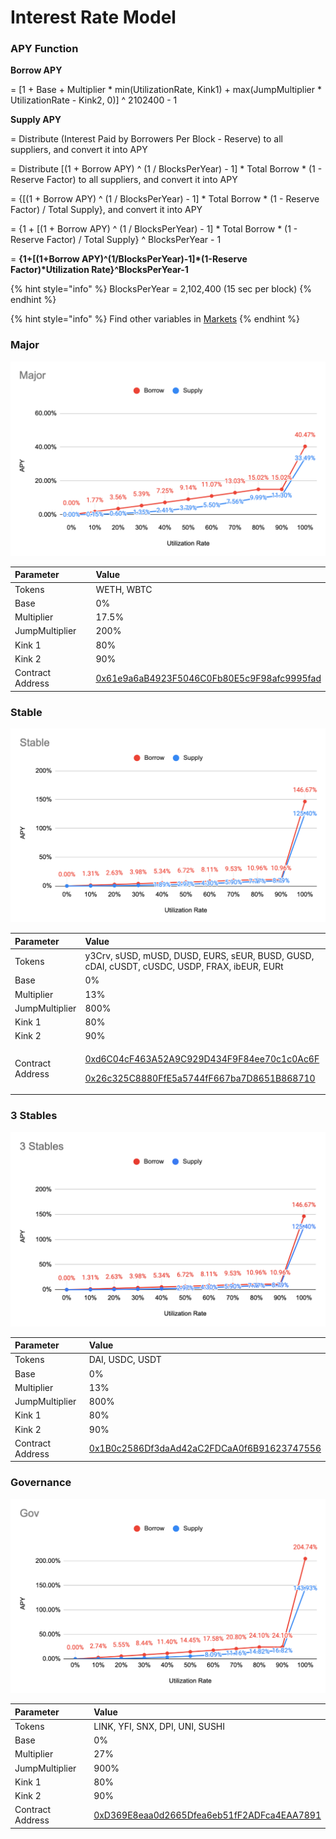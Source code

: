 # Interest Rate Model

### APY Function

**Borrow APY**

= \[1 + Base + Multiplier \* min\(UtilizationRate, Kink1\) + max\(JumpMultiplier \* UtilizationRate - Kink2, 0\)\] ^ 2102400 - 1



**Supply APY**

= Distribute \(Interest Paid by Borrowers Per Block - Reserve\) to all suppliers, and convert it into APY

= Distribute \[\(1 + Borrow APY\) ^ \(1 / BlocksPerYear\) - 1\] \* Total Borrow \* \(1 - Reserve Factor\) to all suppliers, and convert it into APY

= {\[\(1 + Borrow APY\) ^ \(1 / BlocksPerYear\) - 1\] \* Total Borrow \* \(1 - Reserve Factor\) / Total Supply}, and convert it into APY

= {1 + \[\(1 + Borrow APY\) ^ \(1 / BlocksPerYear\) - 1\] \* Total Borrow \* \(1 - Reserve Factor\) / Total Supply} ^ BlocksPerYear - 1

= **{1+\[\(1+Borrow APY\)^\(1/BlocksPerYear\)-1\]\*\(1-Reserve Factor\)\*Utilization Rate}^BlocksPerYear-1**

{% hint style="info" %}
BlocksPerYear = 2,102,400 \(15 sec per block\)
{% endhint %}

{% hint style="info" %}
Find other variables in [Markets](https://app.cream.finance/markets/ironbank)
{% endhint %}

### Major

![](../.gitbook/assets/jie-tu-20210323-19.08.43.png)

| Parameter | Value |
| :--- | :--- |
| Tokens | WETH, WBTC |
| Base | 0% |
| Multiplier | 17.5% |
| JumpMultiplier | 200% |
| Kink 1 | 80% |
| Kink 2 | 90% |
| Contract Address | [0x61e9a6aB4923F5046C0Fb80E5c9F98afc9995fad](https://etherscan.io/address/0x61e9a6ab4923f5046c0fb80e5c9f98afc9995fad#code) |

### Stable

![](../.gitbook/assets/jie-tu-20210401-17.44.05.png)

<table>
  <thead>
    <tr>
      <th style="text-align:left">Parameter</th>
      <th style="text-align:left">Value</th>
    </tr>
  </thead>
  <tbody>
    <tr>
      <td style="text-align:left">Tokens</td>
      <td style="text-align:left">y3Crv, sUSD, mUSD, DUSD, EURS, sEUR, BUSD, GUSD, cDAI, cUSDT, cUSDC, USDP,
        FRAX, ibEUR, EURt</td>
    </tr>
    <tr>
      <td style="text-align:left">Base</td>
      <td style="text-align:left">0%</td>
    </tr>
    <tr>
      <td style="text-align:left">Multiplier</td>
      <td style="text-align:left">13%</td>
    </tr>
    <tr>
      <td style="text-align:left">JumpMultiplier</td>
      <td style="text-align:left">800%</td>
    </tr>
    <tr>
      <td style="text-align:left">Kink 1</td>
      <td style="text-align:left">80%</td>
    </tr>
    <tr>
      <td style="text-align:left">Kink 2</td>
      <td style="text-align:left">90%</td>
    </tr>
    <tr>
      <td style="text-align:left">Contract Address</td>
      <td style="text-align:left">
        <p><a href="https://etherscan.io/address/0xd6C04cF463A52A9C929D434F9F84ee70c1c0Ac6F#code">0xd6C04cF463A52A9C929D434F9F84ee70c1c0Ac6F</a>
        </p>
        <p><a href="https://etherscan.io/address/0x26c325C8880FfE5a5744fF667ba7D8651B868710">0x26c325C8880FfE5a5744fF667ba7D8651B868710</a>
        </p>
      </td>
    </tr>
  </tbody>
</table>

### 3 Stables

![](../.gitbook/assets/jie-tu-20210630-xia-wu-12.16.12.png)

| Parameter | Value |
| :--- | :--- |
| Tokens | DAI, USDC, USDT |
| Base | 0% |
| Multiplier | 13% |
| JumpMultiplier | 800% |
| Kink 1 | 80% |
| Kink 2 | 90% |
| Contract Address | [0x1B0c2586Df3daAd42aC2FDCaA0f6B91623747556](https://etherscan.io/address/0x1B0c2586Df3daAd42aC2FDCaA0f6B91623747556) |

### Governance

![](../.gitbook/assets/jie-tu-20210512-15.42.10.png)

| Parameter | Value |
| :--- | :--- |
| Tokens | LINK, YFI, SNX, DPI, UNI, SUSHI |
| Base | 0% |
| Multiplier | 27% |
| JumpMultiplier | 900% |
| Kink 1 | 80% |
| Kink 2 | 90% |
| Contract Address | [0xD369E8eaa0d2665Dfea6eb51fF2ADFca4EAA7891](https://etherscan.io/address/0xD369E8eaa0d2665Dfea6eb51fF2ADFca4EAA7891) |

